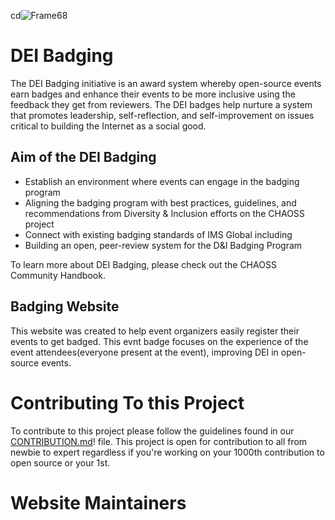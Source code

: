 cd![Frame68](https://user-images.githubusercontent.com/71280528/195633476-a3f93d6e-3917-4d1b-8ac6-d8fdb4b9daf2.png)

# DEI Badging

The DEI Badging initiative is an award system whereby open-source events earn badges and enhance their events to be more inclusive using the feedback they get from reviewers. The DEI badges help nurture a system that promotes leadership, self-reflection, and self-improvement on issues critical to building the Internet as a social good.

## Aim of the DEI Badging
- Establish an environment where events can engage in the badging program
- Aligning the badging program with best practices, guidelines, and recommendations from Diversity & Inclusion efforts on the CHAOSS project
- Connect with existing badging standards of IMS Global including
- Building an open, peer-review system for the D&I Badging Program

To learn more about DEI Badging, please check out the CHAOSS Community Handbook.

## Badging Website
This website was created to help event organizers easily register their events to get badged. This evnt badge focuses on the experience of the event attendees(everyone present at the event), improving DEI in open-source events.

# Contributing To this Project
To contribute to this project please follow the guidelines found in our [CONTRIBUTION.md](CONTRIBUTION.md)! file. This project is open for contribution to all from newbie to expert regardless if you're working on your 1000th contribution to open source or your 1st. 

# Website Maintainers
